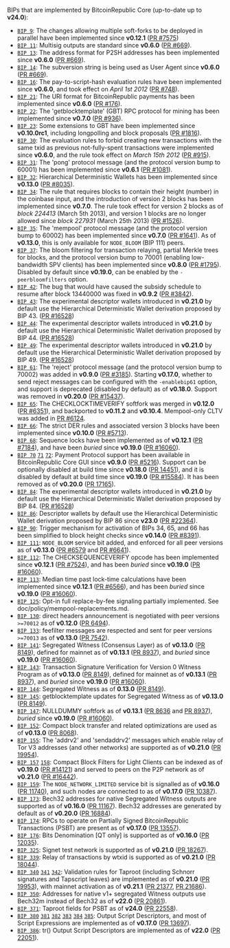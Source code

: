BIPs that are implemented by BitcoinRepublic Core (up-to-date up to **v24.0**):

* [`BIP 9`](https://github.com/bitcoinrepublic/bips/blob/master/bip-0009.mediawiki): The changes allowing multiple soft-forks to be deployed in parallel have been implemented since **v0.12.1**  ([PR #7575](https://github.com/sherkitty/bitcoinrepublic.git/7575))
* [`BIP 11`](https://github.com/bitcoinrepublic/bips/blob/master/bip-0011.mediawiki): Multisig outputs are standard since **v0.6.0** ([PR #669](https://github.com/sherkitty/bitcoinrepublic.git/669)).
* [`BIP 13`](https://github.com/bitcoinrepublic/bips/blob/master/bip-0013.mediawiki): The address format for P2SH addresses has been implemented since **v0.6.0** ([PR #669](https://github.com/sherkitty/bitcoinrepublic.git/669)).
* [`BIP 14`](https://github.com/bitcoinrepublic/bips/blob/master/bip-0014.mediawiki): The subversion string is being used as User Agent since **v0.6.0** ([PR #669](https://github.com/sherkitty/bitcoinrepublic.git/669)).
* [`BIP 16`](https://github.com/bitcoinrepublic/bips/blob/master/bip-0016.mediawiki): The pay-to-script-hash evaluation rules have been implemented since **v0.6.0**, and took effect on *April 1st 2012* ([PR #748](https://github.com/sherkitty/bitcoinrepublic.git/748)).
* [`BIP 21`](https://github.com/bitcoinrepublic/bips/blob/master/bip-0021.mediawiki): The URI format for BitcoinRepublic payments has been implemented since **v0.6.0** ([PR #176](https://github.com/sherkitty/bitcoinrepublic.git/176)).
* [`BIP 22`](https://github.com/bitcoinrepublic/bips/blob/master/bip-0022.mediawiki): The 'getblocktemplate' (GBT) RPC protocol for mining has been implemented since **v0.7.0** ([PR #936](https://github.com/sherkitty/bitcoinrepublic.git/936)).
* [`BIP 23`](https://github.com/bitcoinrepublic/bips/blob/master/bip-0023.mediawiki): Some extensions to GBT have been implemented since **v0.10.0rc1**, including longpolling and block proposals ([PR #1816](https://github.com/sherkitty/bitcoinrepublic.git/1816)).
* [`BIP 30`](https://github.com/bitcoinrepublic/bips/blob/master/bip-0030.mediawiki): The evaluation rules to forbid creating new transactions with the same txid as previous not-fully-spent transactions were implemented since **v0.6.0**, and the rule took effect on *March 15th 2012* ([PR #915](https://github.com/sherkitty/bitcoinrepublic.git/915)).
* [`BIP 31`](https://github.com/bitcoinrepublic/bips/blob/master/bip-0031.mediawiki): The 'pong' protocol message (and the protocol version bump to 60001) has been implemented since **v0.6.1** ([PR #1081](https://github.com/sherkitty/bitcoinrepublic.git/1081)).
* [`BIP 32`](https://github.com/bitcoinrepublic/bips/blob/master/bip-0032.mediawiki): Hierarchical Deterministic Wallets has been implemented since **v0.13.0** ([PR #8035](https://github.com/sherkitty/bitcoinrepublic.git/8035)).
* [`BIP 34`](https://github.com/bitcoinrepublic/bips/blob/master/bip-0034.mediawiki): The rule that requires blocks to contain their height (number) in the coinbase input, and the introduction of version 2 blocks has been implemented since **v0.7.0**. The rule took effect for version 2 blocks as of *block 224413* (March 5th 2013), and version 1 blocks are no longer allowed since *block 227931* (March 25th 2013) ([PR #1526](https://github.com/sherkitty/bitcoinrepublic.git/1526)).
* [`BIP 35`](https://github.com/bitcoinrepublic/bips/blob/master/bip-0035.mediawiki): The 'mempool' protocol message (and the protocol version bump to 60002) has been implemented since **v0.7.0** ([PR #1641](https://github.com/sherkitty/bitcoinrepublic.git/1641)). As of **v0.13.0**, this is only available for `NODE_BLOOM` (BIP 111) peers.
* [`BIP 37`](https://github.com/bitcoinrepublic/bips/blob/master/bip-0037.mediawiki): The bloom filtering for transaction relaying, partial Merkle trees for blocks, and the protocol version bump to 70001 (enabling low-bandwidth SPV clients) has been implemented since **v0.8.0** ([PR #1795](https://github.com/sherkitty/bitcoinrepublic.git/1795)). Disabled by default since **v0.19.0**, can be enabled by the `-peerbloomfilters` option.
* [`BIP 42`](https://github.com/bitcoinrepublic/bips/blob/master/bip-0042.mediawiki): The bug that would have caused the subsidy schedule to resume after block 13440000 was fixed in **v0.9.2** ([PR #3842](https://github.com/sherkitty/bitcoinrepublic.git/3842)).
* [`BIP 43`](https://github.com/bitcoinrepublic/bips/blob/master/bip-0043.mediawiki): The experimental descriptor wallets introduced in **v0.21.0** by default use the Hierarchical Deterministic Wallet derivation proposed by BIP 43. ([PR #16528](https://github.com/sherkitty/bitcoinrepublic.git/16528))
* [`BIP 44`](https://github.com/bitcoinrepublic/bips/blob/master/bip-0044.mediawiki): The experimental descriptor wallets introduced in **v0.21.0** by default use the Hierarchical Deterministic Wallet derivation proposed by BIP 44. ([PR #16528](https://github.com/sherkitty/bitcoinrepublic.git/16528))
* [`BIP 49`](https://github.com/bitcoinrepublic/bips/blob/master/bip-0049.mediawiki): The experimental descriptor wallets introduced in **v0.21.0** by default use the Hierarchical Deterministic Wallet derivation proposed by BIP 49. ([PR #16528](https://github.com/sherkitty/bitcoinrepublic.git/16528))
* [`BIP 61`](https://github.com/bitcoinrepublic/bips/blob/master/bip-0061.mediawiki): The 'reject' protocol message (and the protocol version bump to 70002) was added in **v0.9.0** ([PR #3185](https://github.com/sherkitty/bitcoinrepublic.git/3185)). Starting **v0.17.0**, whether to send reject messages can be configured with the `-enablebip61` option, and support is deprecated (disabled by default) as of **v0.18.0**. Support was removed in **v0.20.0** ([PR #15437](https://github.com/sherkitty/bitcoinrepublic.git/15437)).
* [`BIP 65`](https://github.com/bitcoinrepublic/bips/blob/master/bip-0065.mediawiki): The CHECKLOCKTIMEVERIFY softfork was merged in **v0.12.0** ([PR #6351](https://github.com/sherkitty/bitcoinrepublic.git/6351)), and backported to **v0.11.2** and **v0.10.4**. Mempool-only CLTV was added in [PR #6124](https://github.com/sherkitty/bitcoinrepublic.git/6124).
* [`BIP 66`](https://github.com/bitcoinrepublic/bips/blob/master/bip-0066.mediawiki): The strict DER rules and associated version 3 blocks have been implemented since **v0.10.0** ([PR #5713](https://github.com/sherkitty/bitcoinrepublic.git/5713)).
* [`BIP 68`](https://github.com/bitcoinrepublic/bips/blob/master/bip-0068.mediawiki): Sequence locks have been implemented as of **v0.12.1**  ([PR #7184](https://github.com/sherkitty/bitcoinrepublic.git/7184)), and have been *buried* since **v0.19.0** ([PR #16060](https://github.com/sherkitty/bitcoinrepublic.git/16060)).
* [`BIP 70`](https://github.com/bitcoinrepublic/bips/blob/master/bip-0070.mediawiki) [`71`](https://github.com/bitcoinrepublic/bips/blob/master/bip-0071.mediawiki) [`72`](https://github.com/bitcoinrepublic/bips/blob/master/bip-0072.mediawiki):
  Payment Protocol support has been available in BitcoinRepublic Core GUI since **v0.9.0** ([PR #5216](https://github.com/sherkitty/bitcoinrepublic.git/5216)).
  Support can be optionally disabled at build time since **v0.18.0** ([PR 14451](https://github.com/sherkitty/bitcoinrepublic.git/14451)),
  and it is disabled by default at build time since **v0.19.0** ([PR #15584](https://github.com/sherkitty/bitcoinrepublic.git/15584)).
  It has been removed as of **v0.20.0** ([PR 17165](https://github.com/sherkitty/bitcoinrepublic.git/17165)).
* [`BIP 84`](https://github.com/bitcoinrepublic/bips/blob/master/bip-0084.mediawiki): The experimental descriptor wallets introduced in **v0.21.0** by default use the Hierarchical Deterministic Wallet derivation proposed by BIP 84. ([PR #16528](https://github.com/sherkitty/bitcoinrepublic.git/16528))
* [`BIP 86`](https://github.com/bitcoinrepublic/bips/blob/master/bip-0086.mediawiki): Descriptor wallets by default use the Hierarchical Deterministic Wallet derivation proposed by BIP 86 since **v23.0** ([PR #22364](https://github.com/sherkitty/bitcoinrepublic.git/22364)).
* [`BIP 90`](https://github.com/bitcoinrepublic/bips/blob/master/bip-0090.mediawiki): Trigger mechanism for activation of BIPs 34, 65, and 66 has been simplified to block height checks since **v0.14.0** ([PR #8391](https://github.com/sherkitty/bitcoinrepublic.git/8391)).
* [`BIP 111`](https://github.com/bitcoinrepublic/bips/blob/master/bip-0111.mediawiki): `NODE_BLOOM` service bit added, and enforced for all peer versions as of **v0.13.0** ([PR #6579](https://github.com/sherkitty/bitcoinrepublic.git/6579) and [PR #6641](https://github.com/sherkitty/bitcoinrepublic.git/6641)).
* [`BIP 112`](https://github.com/bitcoinrepublic/bips/blob/master/bip-0112.mediawiki): The CHECKSEQUENCEVERIFY opcode has been implemented since **v0.12.1** ([PR #7524](https://github.com/sherkitty/bitcoinrepublic.git/7524)), and has been *buried* since **v0.19.0** ([PR #16060](https://github.com/sherkitty/bitcoinrepublic.git/16060)).
* [`BIP 113`](https://github.com/bitcoinrepublic/bips/blob/master/bip-0113.mediawiki): Median time past lock-time calculations have been implemented since **v0.12.1** ([PR #6566](https://github.com/sherkitty/bitcoinrepublic.git/6566)), and has been *buried* since **v0.19.0** ([PR #16060](https://github.com/sherkitty/bitcoinrepublic.git/16060)).
* [`BIP 125`](https://github.com/bitcoinrepublic/bips/blob/master/bip-0125.mediawiki): Opt-in full replace-by-fee signaling partially implemented. See doc/policy/mempool-replacements.md.
* [`BIP 130`](https://github.com/bitcoinrepublic/bips/blob/master/bip-0130.mediawiki): direct headers announcement is negotiated with peer versions `>=70012` as of **v0.12.0** ([PR 6494](https://github.com/sherkitty/bitcoinrepublic.git/6494)).
* [`BIP 133`](https://github.com/bitcoinrepublic/bips/blob/master/bip-0133.mediawiki): feefilter messages are respected and sent for peer versions `>=70013` as of **v0.13.0** ([PR 7542](https://github.com/sherkitty/bitcoinrepublic.git/7542)).
* [`BIP 141`](https://github.com/bitcoinrepublic/bips/blob/master/bip-0141.mediawiki): Segregated Witness (Consensus Layer) as of **v0.13.0** ([PR 8149](https://github.com/sherkitty/bitcoinrepublic.git/8149)), defined for mainnet as of **v0.13.1** ([PR 8937](https://github.com/sherkitty/bitcoinrepublic.git/8937)), and *buried* since **v0.19.0** ([PR #16060](https://github.com/sherkitty/bitcoinrepublic.git/16060)).
* [`BIP 143`](https://github.com/bitcoinrepublic/bips/blob/master/bip-0143.mediawiki): Transaction Signature Verification for Version 0 Witness Program as of **v0.13.0** ([PR 8149](https://github.com/sherkitty/bitcoinrepublic.git/8149)), defined for mainnet as of **v0.13.1** ([PR 8937](https://github.com/sherkitty/bitcoinrepublic.git/8937)), and *buried* since **v0.19.0** ([PR #16060](https://github.com/sherkitty/bitcoinrepublic.git/16060)).
* [`BIP 144`](https://github.com/bitcoinrepublic/bips/blob/master/bip-0144.mediawiki): Segregated Witness as of **0.13.0** ([PR 8149](https://github.com/sherkitty/bitcoinrepublic.git/8149)).
* [`BIP 145`](https://github.com/bitcoinrepublic/bips/blob/master/bip-0145.mediawiki): getblocktemplate updates for Segregated Witness as of **v0.13.0** ([PR 8149](https://github.com/sherkitty/bitcoinrepublic.git/8149)).
* [`BIP 147`](https://github.com/bitcoinrepublic/bips/blob/master/bip-0147.mediawiki): NULLDUMMY softfork as of **v0.13.1** ([PR 8636](https://github.com/sherkitty/bitcoinrepublic.git/8636) and [PR 8937](https://github.com/sherkitty/bitcoinrepublic.git/8937)), *buried* since **v0.19.0** ([PR #16060](https://github.com/sherkitty/bitcoinrepublic.git/16060)).
* [`BIP 152`](https://github.com/bitcoinrepublic/bips/blob/master/bip-0152.mediawiki): Compact block transfer and related optimizations are used as of **v0.13.0** ([PR 8068](https://github.com/sherkitty/bitcoinrepublic.git/8068)).
* [`BIP 155`](https://github.com/bitcoinrepublic/bips/blob/master/bip-0155.mediawiki): The 'addrv2' and 'sendaddrv2' messages which enable relay of Tor V3 addresses (and other networks) are supported as of **v0.21.0** ([PR 19954](https://github.com/sherkitty/bitcoinrepublic.git/19954)).
* [`BIP 157`](https://github.com/bitcoinrepublic/bips/blob/master/bip-0157.mediawiki)
  [`158`](https://github.com/bitcoinrepublic/bips/blob/master/bip-0158.mediawiki): Compact Block Filters for Light Clients can be indexed as of **v0.19.0** ([PR #14121](https://github.com/sherkitty/bitcoinrepublic.git/14121)) and served to peers on the P2P network as of **v0.21.0** ([PR #16442](https://github.com/sherkitty/bitcoinrepublic.git/16442)).
* [`BIP 159`](https://github.com/bitcoinrepublic/bips/blob/master/bip-0159.mediawiki): The `NODE_NETWORK_LIMITED` service bit is signalled as of **v0.16.0** ([PR 11740](https://github.com/sherkitty/bitcoinrepublic.git/11740)), and such nodes are connected to as of **v0.17.0** ([PR 10387](https://github.com/sherkitty/bitcoinrepublic.git/10387)).
* [`BIP 173`](https://github.com/bitcoinrepublic/bips/blob/master/bip-0173.mediawiki): Bech32 addresses for native Segregated Witness outputs are supported as of **v0.16.0** ([PR 11167](https://github.com/sherkitty/bitcoinrepublic.git/11167)). Bech32 addresses are generated by default as of **v0.20.0** ([PR 16884](https://github.com/sherkitty/bitcoinrepublic.git/16884)).
* [`BIP 174`](https://github.com/bitcoinrepublic/bips/blob/master/bip-0174.mediawiki): RPCs to operate on Partially Signed BitcoinRepublic Transactions (PSBT) are present as of **v0.17.0** ([PR 13557](https://github.com/sherkitty/bitcoinrepublic.git/13557)).
* [`BIP 176`](https://github.com/bitcoinrepublic/bips/blob/master/bip-0176.mediawiki): Bits Denomination [QT only] is supported as of **v0.16.0** ([PR 12035](https://github.com/sherkitty/bitcoinrepublic.git/12035)).
* [`BIP 325`](https://github.com/bitcoinrepublic/bips/blob/master/bip-0325.mediawiki): Signet test network is supported as of **v0.21.0** ([PR 18267](https://github.com/sherkitty/bitcoinrepublic.git/18267)).
* [`BIP 339`](https://github.com/bitcoinrepublic/bips/blob/master/bip-0339.mediawiki): Relay of transactions by wtxid is supported as of **v0.21.0** ([PR 18044](https://github.com/sherkitty/bitcoinrepublic.git/18044)).
* [`BIP 340`](https://github.com/bitcoinrepublic/bips/blob/master/bip-0340.mediawiki)
  [`341`](https://github.com/bitcoinrepublic/bips/blob/master/bip-0341.mediawiki)
  [`342`](https://github.com/bitcoinrepublic/bips/blob/master/bip-0342.mediawiki):
  Validation rules for Taproot (including Schnorr signatures and Tapscript
  leaves) are implemented as of **v0.21.0** ([PR 19953](https://github.com/sherkitty/bitcoinrepublic.git/19953)),
  with mainnet activation as of **v0.21.1** ([PR 21377](https://github.com/sherkitty/bitcoinrepublic.git/21377),
  [PR 21686](https://github.com/sherkitty/bitcoinrepublic.git/21686)).
* [`BIP 350`](https://github.com/bitcoinrepublic/bips/blob/master/bip-0350.mediawiki): Addresses for native v1+ segregated Witness outputs use Bech32m instead of Bech32 as of **v22.0** ([PR 20861](https://github.com/sherkitty/bitcoinrepublic.git/20861)).
* [`BIP 371`](https://github.com/bitcoinrepublic/bips/blob/master/bip-0371.mediawiki): Taproot fields for PSBT as of **v24.0** ([PR 22558](https://github.com/sherkitty/bitcoinrepublic.git/22558)).
* [`BIP 380`](https://github.com/bitcoinrepublic/bips/blob/master/bip-0380.mediawiki)
  [`381`](https://github.com/bitcoinrepublic/bips/blob/master/bip-0381.mediawiki)
  [`382`](https://github.com/bitcoinrepublic/bips/blob/master/bip-0382.mediawiki)
  [`383`](https://github.com/bitcoinrepublic/bips/blob/master/bip-0383.mediawiki)
  [`384`](https://github.com/bitcoinrepublic/bips/blob/master/bip-0384.mediawiki)
  [`385`](https://github.com/bitcoinrepublic/bips/blob/master/bip-0385.mediawiki):
  Output Script Descriptors, and most of Script Expressions are implemented as of **v0.17.0** ([PR 13697](https://github.com/sherkitty/bitcoinrepublic.git/13697)).
* [`BIP 386`](https://github.com/bitcoinrepublic/bips/blob/master/bip-0386.mediawiki): tr() Output Script Descriptors are implemented as of **v22.0** ([PR 22051](https://github.com/sherkitty/bitcoinrepublic.git/22051)).

